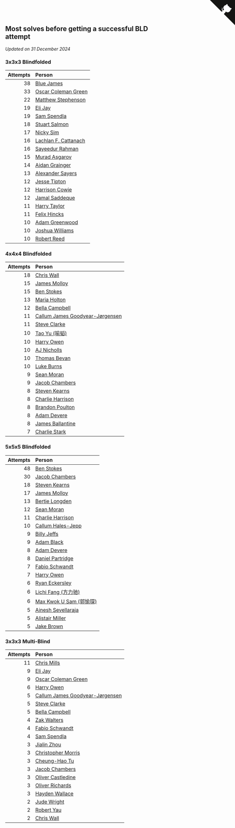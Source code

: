 ## Most solves before getting a successful BLD attempt

*Updated on 31 December 2024*


### 3x3x3 Blindfolded

| Attempts | Person |
| ---: | :--- |
| 38 | [Blue James](https://www.worldcubeassociation.org/persons/2022JAME01) |
| 33 | [Oscar Coleman Green](https://www.worldcubeassociation.org/persons/2018GREE09) |
| 22 | [Matthew Stephenson](https://www.worldcubeassociation.org/persons/2022STEP04) |
| 19 | [Eli Jay](https://www.worldcubeassociation.org/persons/2014JAYE01) |
| 19 | [Sam Spendla](https://www.worldcubeassociation.org/persons/2015SPEN01) |
| 18 | [Stuart Salmon](https://www.worldcubeassociation.org/persons/2018SALM01) |
| 17 | [Nicky Sim](https://www.worldcubeassociation.org/persons/2022SIMN02) |
| 16 | [Lachlan F. Cattanach](https://www.worldcubeassociation.org/persons/2022CATT02) |
| 16 | [Sayeedur Rahman](https://www.worldcubeassociation.org/persons/2022RAHM02) |
| 15 | [Murad Asgarov](https://www.worldcubeassociation.org/persons/2022ASGA01) |
| 14 | [Aidan Grainger](https://www.worldcubeassociation.org/persons/2018GRAI01) |
| 13 | [Alexander Sayers](https://www.worldcubeassociation.org/persons/2022SAYE01) |
| 12 | [Jesse Tipton](https://www.worldcubeassociation.org/persons/2014TIPT01) |
| 12 | [Harrison Cowie](https://www.worldcubeassociation.org/persons/2022COWI01) |
| 12 | [Jamal Saddeque](https://www.worldcubeassociation.org/persons/2023SADD01) |
| 11 | [Harry Taylor](https://www.worldcubeassociation.org/persons/2014TAYL06) |
| 11 | [Felix Hincks](https://www.worldcubeassociation.org/persons/2022HINC01) |
| 10 | [Adam Greenwood](https://www.worldcubeassociation.org/persons/2011GREE03) |
| 10 | [Joshua Williams](https://www.worldcubeassociation.org/persons/2018WILL32) |
| 10 | [Robert Reed](https://www.worldcubeassociation.org/persons/2018REED06) |

### 4x4x4 Blindfolded

| Attempts | Person |
| ---: | :--- |
| 18 | [Chris Wall](https://www.worldcubeassociation.org/persons/2011WALL02) |
| 15 | [James Molloy](https://www.worldcubeassociation.org/persons/2011MOLL01) |
| 15 | [Ben Stokes](https://www.worldcubeassociation.org/persons/2018STOK01) |
| 13 | [Maria Holton](https://www.worldcubeassociation.org/persons/2022HOLT03) |
| 12 | [Bella Campbell](https://www.worldcubeassociation.org/persons/2018CAMP17) |
| 11 | [Callum James Goodyear-Jørgensen](https://www.worldcubeassociation.org/persons/2012GOOD02) |
| 11 | [Steve Clarke](https://www.worldcubeassociation.org/persons/2015CLAR13) |
| 10 | [Tao Yu (喻韬)](https://www.worldcubeassociation.org/persons/2012YUTA01) |
| 10 | [Harry Owen](https://www.worldcubeassociation.org/persons/2017OWEN01) |
| 10 | [AJ Nicholls](https://www.worldcubeassociation.org/persons/2015NICH04) |
| 10 | [Thomas Bevan](https://www.worldcubeassociation.org/persons/2017BEVA01) |
| 10 | [Luke Burns](https://www.worldcubeassociation.org/persons/2020BURN06) |
| 9 | [Sean Moran](https://www.worldcubeassociation.org/persons/2016MORA24) |
| 9 | [Jacob Chambers](https://www.worldcubeassociation.org/persons/2017CHAM09) |
| 8 | [Steven Kearns](https://www.worldcubeassociation.org/persons/2015KEAR01) |
| 8 | [Charlie Harrison](https://www.worldcubeassociation.org/persons/2017HARR08) |
| 8 | [Brandon Poulton](https://www.worldcubeassociation.org/persons/2019POUL02) |
| 8 | [Adam Devere](https://www.worldcubeassociation.org/persons/2018DEVE02) |
| 8 | [James Ballantine](https://www.worldcubeassociation.org/persons/2018BALL01) |
| 7 | [Charlie Stark](https://www.worldcubeassociation.org/persons/2014STAR05) |

### 5x5x5 Blindfolded

| Attempts | Person |
| ---: | :--- |
| 48 | [Ben Stokes](https://www.worldcubeassociation.org/persons/2018STOK01) |
| 30 | [Jacob Chambers](https://www.worldcubeassociation.org/persons/2017CHAM09) |
| 18 | [Steven Kearns](https://www.worldcubeassociation.org/persons/2015KEAR01) |
| 17 | [James Molloy](https://www.worldcubeassociation.org/persons/2011MOLL01) |
| 13 | [Bertie Longden](https://www.worldcubeassociation.org/persons/2014LONG06) |
| 12 | [Sean Moran](https://www.worldcubeassociation.org/persons/2016MORA24) |
| 11 | [Charlie Harrison](https://www.worldcubeassociation.org/persons/2017HARR08) |
| 10 | [Callum Hales-Jepp](https://www.worldcubeassociation.org/persons/2012HALE01) |
| 9 | [Billy Jeffs](https://www.worldcubeassociation.org/persons/2012JEFF01) |
| 9 | [Adam Black](https://www.worldcubeassociation.org/persons/2022BLAC01) |
| 8 | [Adam Devere](https://www.worldcubeassociation.org/persons/2018DEVE02) |
| 8 | [Daniel Partridge](https://www.worldcubeassociation.org/persons/2022PART02) |
| 7 | [Fabio Schwandt](https://www.worldcubeassociation.org/persons/2014SCHW02) |
| 7 | [Harry Owen](https://www.worldcubeassociation.org/persons/2017OWEN01) |
| 6 | [Ryan Eckersley](https://www.worldcubeassociation.org/persons/2019ECKE02) |
| 6 | [Lichi Fang (方力驰)](https://www.worldcubeassociation.org/persons/2018FANG03) |
| 6 | [Max Kwok U Sam (郭愉琛)](https://www.worldcubeassociation.org/persons/2018SAMK01) |
| 5 | [Ainesh Sevellaraja](https://www.worldcubeassociation.org/persons/2012SEVE01) |
| 5 | [Alistair Miller](https://www.worldcubeassociation.org/persons/2017MILL12) |
| 5 | [Jake Brown](https://www.worldcubeassociation.org/persons/2020BROW01) |

### 3x3x3 Multi-Blind

| Attempts | Person |
| ---: | :--- |
| 11 | [Chris Mills](https://www.worldcubeassociation.org/persons/2014MILL04) |
| 9 | [Eli Jay](https://www.worldcubeassociation.org/persons/2014JAYE01) |
| 9 | [Oscar Coleman Green](https://www.worldcubeassociation.org/persons/2018GREE09) |
| 6 | [Harry Owen](https://www.worldcubeassociation.org/persons/2017OWEN01) |
| 5 | [Callum James Goodyear-Jørgensen](https://www.worldcubeassociation.org/persons/2012GOOD02) |
| 5 | [Steve Clarke](https://www.worldcubeassociation.org/persons/2015CLAR13) |
| 5 | [Bella Campbell](https://www.worldcubeassociation.org/persons/2018CAMP17) |
| 4 | [Zak Walters](https://www.worldcubeassociation.org/persons/2013WALT01) |
| 4 | [Fabio Schwandt](https://www.worldcubeassociation.org/persons/2014SCHW02) |
| 4 | [Sam Spendla](https://www.worldcubeassociation.org/persons/2015SPEN01) |
| 3 | [Jialin Zhou](https://www.worldcubeassociation.org/persons/2013ZHOU19) |
| 3 | [Christopher Morris](https://www.worldcubeassociation.org/persons/2013MORR03) |
| 3 | [Cheung-Hao Tu](https://www.worldcubeassociation.org/persons/2016TUCH02) |
| 3 | [Jacob Chambers](https://www.worldcubeassociation.org/persons/2017CHAM09) |
| 3 | [Oliver Castledine](https://www.worldcubeassociation.org/persons/2018CAST08) |
| 3 | [Oliver Richards](https://www.worldcubeassociation.org/persons/2022RICH02) |
| 3 | [Hayden Wallace](https://www.worldcubeassociation.org/persons/2023WALL05) |
| 2 | [Jude Wright](https://www.worldcubeassociation.org/persons/2008WRIG02) |
| 2 | [Robert Yau](https://www.worldcubeassociation.org/persons/2009YAUR01) |
| 2 | [Chris Wall](https://www.worldcubeassociation.org/persons/2011WALL02) |


<a href="https://github.com/simonkellly/wca_statistics_uk" class="github-corner" aria-label="View source on Github"><svg width="80" height="80" viewBox="0 0 250 250" style="fill:#151513; color:#fff; position: absolute; top: 0; border: 0; right: 0;" aria-hidden="true"><path d="M0,0 L115,115 L130,115 L142,142 L250,250 L250,0 Z"></path><path d="M128.3,109.0 C113.8,99.7 119.0,89.6 119.0,89.6 C122.0,82.7 120.5,78.6 120.5,78.6 C119.2,72.0 123.4,76.3 123.4,76.3 C127.3,80.9 125.5,87.3 125.5,87.3 C122.9,97.6 130.6,101.9 134.4,103.2" fill="currentColor" style="transform-origin: 130px 106px;" class="octo-arm"></path><path d="M115.0,115.0 C114.9,115.1 118.7,116.5 119.8,115.4 L133.7,101.6 C136.9,99.2 139.9,98.4 142.2,98.6 C133.8,88.0 127.5,74.4 143.8,58.0 C148.5,53.4 154.0,51.2 159.7,51.0 C160.3,49.4 163.2,43.6 171.4,40.1 C171.4,40.1 176.1,42.5 178.8,56.2 C183.1,58.6 187.2,61.8 190.9,65.4 C194.5,69.0 197.7,73.2 200.1,77.6 C213.8,80.2 216.3,84.9 216.3,84.9 C212.7,93.1 206.9,96.0 205.4,96.6 C205.1,102.4 203.0,107.8 198.3,112.5 C181.9,128.9 168.3,122.5 157.7,114.1 C157.9,116.9 156.7,120.9 152.7,124.9 L141.0,136.5 C139.8,137.7 141.6,141.9 141.8,141.8 Z" fill="currentColor" class="octo-body"></path></svg></a><style>.github-corner:hover .octo-arm{animation:octocat-wave 560ms ease-in-out}@keyframes octocat-wave{0%,100%{transform:rotate(0)}20%,60%{transform:rotate(-25deg)}40%,80%{transform:rotate(10deg)}}@media (max-width:500px){.github-corner:hover .octo-arm{animation:none}.github-corner .octo-arm{animation:octocat-wave 560ms ease-in-out}}</style>
